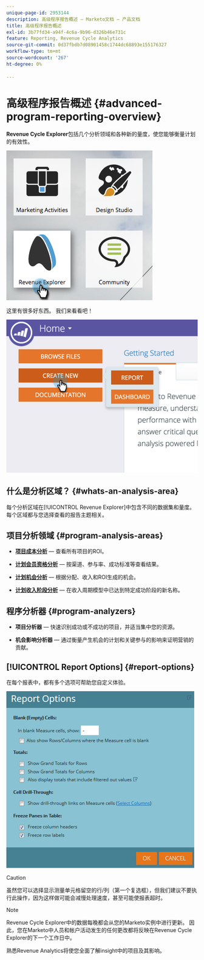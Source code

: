 ```yaml
---
unique-page-id: 2953144
description: 高级程序报告概述 — Marketo文档 — 产品文档
title: 高级程序报告概述
exl-id: 3b77fd34-a94f-4c6a-9b96-d326b46e731c
feature: Reporting, Revenue Cycle Analytics
source-git-commit: 0d37fbdb7d08901458c1744dc68893e155176327
workflow-type: tm+mt
source-wordcount: '267'
ht-degree: 0%

---
```


# 高级程序报告概述 {#advanced-program-reporting-overview}

**Revenue Cycle Explorer**&#x200B;包括几个分析领域和各种新的量度，使您能够衡量计划的有效性。

![](assets/rev.png)

这里有很多好东西。 我们来看看吧！

![](assets/image2015-4-30-10-3a15-3a17.png)

## 什么是分析区域？ {#whats-an-analysis-area}

每个分析区域在[!UICONTROL Revenue Explorer]中包含不同的数据集和量度。 每个区域都与您选择查看的报告主题相关。

## 项目分析领域 {#program-analysis-areas}

* **[项目成本分析](understanding-the-program-cost-analysis-area.md)** — 查看所有项目的ROI。

* **[计划会员资格分析](understanding-the-program-membership-analysis-area.md)** — 按渠道、参与率、成功标准等查看结果。

* **[计划机会分析](understanding-the-program-opportunity-analysis-area.md)** — 根据分配、收入和ROI生成的机会。

* **[计划收入阶段分析](understanding-the-program-revenue-stage-analysis-area.md)** — 在收入周期模型中已达到特定成功阶段的新名称。

## 程序分析器 {#program-analyzers}

* **项目分析器** — 快速识别成功或不成功的项目，并适当集中您的资源。

* **机会影响分析器** — 通过衡量产生机会的计划和关键参与的影响来证明营销的贡献。

## [!UICONTROL Report Options] {#report-options}

在每个报表中，都有多个选项可帮助您自定义体验。

![](assets/report-options.png)

>[!CAUTION]
>
>虽然您可以选择显示测量单元格留空的行/列（第一个复选框），但我们建议不要执行此操作，因为这样做可能会减慢处理速度，甚至可能使报表超时。

>[!NOTE]
>
>Revenue Cycle Explorer中的数据每晚都会从您的Marketo实例中进行更新。 因此，您在Marketo中人员和帐户活动发生的任何更改都将反映在Revenue Cycle Explorer的下一个工作日中。

熟悉Revenue Analytics将使您全面了解insight中的项目及其影响。

